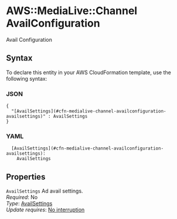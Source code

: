 # AWS::MediaLive::Channel AvailConfiguration<a name="aws-properties-medialive-channel-availconfiguration"></a>

Avail Configuration

## Syntax<a name="aws-properties-medialive-channel-availconfiguration-syntax"></a>

To declare this entity in your AWS CloudFormation template, use the following syntax:

### JSON<a name="aws-properties-medialive-channel-availconfiguration-syntax.json"></a>

```
{
  "[AvailSettings](#cfn-medialive-channel-availconfiguration-availsettings)" : AvailSettings
}
```

### YAML<a name="aws-properties-medialive-channel-availconfiguration-syntax.yaml"></a>

```
  [AvailSettings](#cfn-medialive-channel-availconfiguration-availsettings): 
    AvailSettings
```

## Properties<a name="aws-properties-medialive-channel-availconfiguration-properties"></a>

`AvailSettings`  <a name="cfn-medialive-channel-availconfiguration-availsettings"></a>
Ad avail settings\.  
*Required*: No  
*Type*: [AvailSettings](aws-properties-medialive-channel-availsettings.md)  
*Update requires*: [No interruption](https://docs.aws.amazon.com/AWSCloudFormation/latest/UserGuide/using-cfn-updating-stacks-update-behaviors.html#update-no-interrupt)